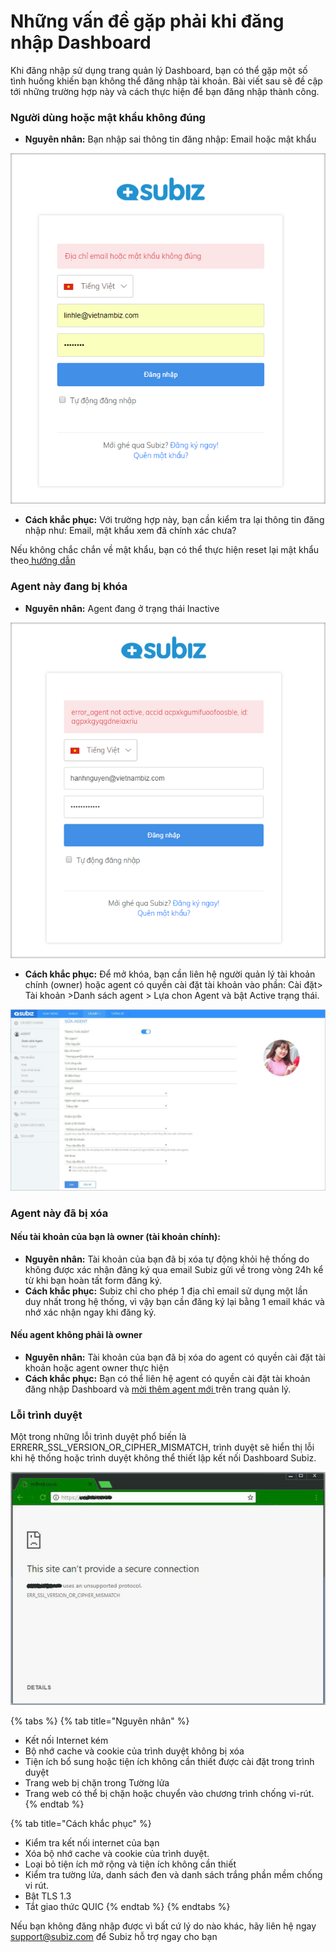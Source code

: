 # Những vấn đề gặp phải khi đăng nhập Dashboard

Khi đăng nhập sử dụng trang quản lý Dashboard, bạn có thể gặp một số tình huống khiến bạn không thể đăng nhập tài khoản. Bài viết sau sẽ đề cập tới những trường hợp này và cách thực hiện để bạn đăng nhập thành công.

### Người dùng hoặc mật khẩu không đúng

* **Nguyên nhân:** Bạn nhập sai thông tin đăng nhập: Email hoặc mật khẩu

![Email ho&#x1EB7;c m&#x1EAD;t kh&#x1EA9;u kh&#xF4;ng &#x111;&#xFA;ng](../../../.gitbook/assets/dia-chi-email-hoac-mat-khau-khong-dung%20%281%29.png)

* **Cách khắc phục:** Với trường hợp này, bạn cần kiểm tra lại thông tin đăng nhập như: Email, mật khẩu xem đã chính xác chưa?

Nếu không chắc chắn về mật khẩu, bạn có thể thực hiện reset lại mật khẩu theo[ hướng dẫn](https://docv4.subiz.com/quan-ly-mat-khau/)

### Agent này đang bị khóa

* **Nguyên nhân:** Agent đang ở trạng thái Inactive

![Agent b&#x1ECB; kh&#xF3;a](../../../.gitbook/assets/agent-bi-khoa%20%281%29.png)

* **Cách khắc phục:** Để mở khóa, bạn cần liên hệ người quản lý tài khoản chính \(owner\) hoặc agent có quyền cài đặt tài khoản vào phần: Cài đặt&gt; Tài khoản &gt;Danh sách agent &gt; Lựa chon Agent và bật Active trạng thái.

![M&#x1EDF; kh&#xF3;a Agent](../../../.gitbook/assets/active.jpg)

### Agent này đã bị xóa

#### **Nếu tài khoản của bạn là owner \(tài khoản chính\)**:

* **Nguyên nhân:** Tài khoản của bạn đã bị xóa tự động khỏi hệ thống do không được xác nhận đăng ký qua email Subiz gửi về trong vòng 24h kể từ khi bạn hoàn tất form đăng ký.
* **Cách khắc phục:** Subiz chỉ cho phép 1 địa chỉ email sử dụng một lần duy nhất trong hệ thống, vì vậy bạn cần đăng ký lại bằng 1 email khác và nhớ xác nhận ngay khi đăng ký.

#### **Nếu agent không phải là owner**

* **Nguyên nhân:** Tài khoản của bạn đã bị xóa do agent có quyền cài đặt tài khoản hoặc agent owner thực hiện
* **Cách khắc phục:** Bạn có thể liên hệ agent có quyền cài đặt tài khoản đăng nhập Dashboard và [mời thêm agent mới ](https://docv4.subiz.com/moi-agent-moi/)trên trang quản lý.

### Lỗi trình duyệt

Một trong những lỗi trình duyệt phổ biến là  ERRERR\_SSL\_VERSION\_OR\_CIPHER\_MISMATCH, trình duyệt sẽ hiển thị lỗi khi hệ thống hoặc trình duyệt không thể thiết lập kết nối Dashboard Subiz.

![L&#x1ED7;i ERRERR\_SSL\_VERSION\_OR\_CIPHER\_MISMATCH](../../../.gitbook/assets/0_zqf4zds8yt-qr3gx%20%281%29.jpg)

{% tabs %}
{% tab title="Nguyên nhân" %}
* Kết nối Internet kém
* Bộ nhớ cache và cookie của trình duyệt không bị xóa
* Tiện ích bổ sung hoặc tiện ích không cần thiết được cài đặt trong trình duyệt
* Trang web bị chặn trong Tường lửa
* Trang web có thể bị chặn hoặc chuyển vào chương trình chống vi-rút.
{% endtab %}

{% tab title="Cách khắc phục" %}
* Kiểm tra kết nối internet của bạn
* Xóa bộ nhớ cache và cookie của trình duyệt.
* Loại bỏ tiện ích mở rộng và tiện ích không cần thiết
* Kiểm tra tường lửa, danh sách đen và danh sách trắng phần mềm chống vi rút.
* Bật TLS 1.3
* Tắt giao thức QUIC
{% endtab %}
{% endtabs %}

Nếu bạn không đăng nhập được vì bất cứ lý do nào khác, hãy liên hệ ngay support@subiz.com để Subiz hỗ trợ ngay cho bạn

###  



